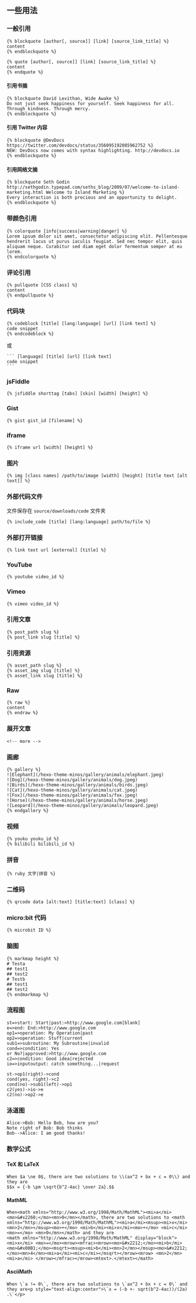 ## 一些用法

### 一般引用
```
{% blockquote [author[, source]] [link] [source_link_title] %}
content
{% endblockquote %}

{% quote [author[, source]] [link] [source_link_title] %}
content
{% endquote %}
```

#### 引用书摘
```
{% blockquote David Levithan, Wide Awake %}
Do not just seek happiness for yourself. Seek happiness for all. Through kindness. Through mercy.
{% endblockquote %}
```

#### 引用 Twitter 内容
```
{% blockquote @DevDocs https://twitter.com/devdocs/status/356095192085962752 %}
NEW: DevDocs now comes with syntax highlighting. http://devdocs.io
{% endblockquote %}
```

#### 引用网络文摘
```
{% blockquote Seth Godin http://sethgodin.typepad.com/seths_blog/2009/07/welcome-to-island-marketing.html Welcome to Island Marketing %}
Every interaction is both precious and an opportunity to delight.
{% endblockquote %}
```

### 带颜色引用
```
{% colorquote [info|success|warning|danger] %}
Lorem ipsum dolor sit amet, consectetur adipiscing elit. Pellentesque hendrerit lacus ut purus iaculis feugiat. Sed nec tempor elit, quis aliquam neque. Curabitur sed diam eget dolor fermentum semper at eu lorem.
{% endcolorquote %}
```

### 评论引用
```
{% pullquote [CSS class] %}
content
{% endpullquote %}
```

### 代码块
```
{% codeblock [title] [lang:language] [url] [link text] %}
code snippet
{% endcodeblock %}
```
或
````
``` [language] [title] [url] [link text]
code snippet
```
````

### jsFiddle
```
{% jsfiddle shorttag [tabs] [skin] [width] [height] %}
```

### Gist
```
{% gist gist_id [filename] %}
```

### iframe
```
{% iframe url [width] [height] %}
```

### 图片
```
{% img [class names] /path/to/image [width] [height] [title text [alt text]] %}
```

### 外部代码文件
文件保存在 `source/downloads/code` 文件夹
```
{% include_code [title] [lang:language] path/to/file %}
``` 

### 外部打开链接
```
{% link text url [external] [title] %}
```

### YouTube
```
{% youtube video_id %}
```

### Vimeo
```
{% vimeo video_id %}
```

### 引用文章
```
{% post_path slug %}
{% post_link slug [title] %}
```

### 引用资源
```
{% asset_path slug %}
{% asset_img slug [title] %}
{% asset_link slug [title] %}
```

### Raw
```
{% raw %}
content
{% endraw %}
```

### 展开文章
```
<!-- more -->
```

### 画廊
```
{% gallery %}
![Elephant](/hexo-theme-minos/gallery/animals/elephant.jpeg)
![Dog](/hexo-theme-minos/gallery/animals/dog.jpeg)
![Birds](/hexo-theme-minos/gallery/animals/birds.jpeg)
![Cat](/hexo-theme-minos/gallery/animals/cat.jpeg)
![Fox](/hexo-theme-minos/gallery/animals/fox.jpeg)
![Horse](/hexo-theme-minos/gallery/animals/horse.jpeg)
![Leopard](/hexo-theme-minos/gallery/animals/leopard.jpeg)
{% endgallery %}
```

### 视频
```
{% youku youku_id %}
{% bilibili bilibili_id %}
```

### 拼音
```
{% ruby 文字|拼音 %}
```

### 二维码
```
{% qrcode data [alt:text] [title:text] [class] %}
```

### micro:bit 代码
```
{% microbit ID %}
```

### 脑图
```
{% markmap height %}
# Testa
## test1
## test2
# Testb
## test1
## test2
{% endmarkmap %}
```

### 流程图
```flow
st=>start: Start|past:>http://www.google.com[blank]
e=>end: End:>http://www.google.com
op1=>operation: My Operation|past
op2=>operation: Stuff|current
sub1=>subroutine: My Subroutine|invalid
cond=>condition: Yes
or No?|approved:>http://www.google.com
c2=>condition: Good idea|rejected
io=>inputoutput: catch something...|request

st->op1(right)->cond
cond(yes, right)->c2
cond(no)->sub1(left)->op1
c2(yes)->io->e
c2(no)->op2->e
```

### 泳道图
```sequence
Alice->Bob: Hello Bob, how are you?
Note right of Bob: Bob thinks
Bob-->Alice: I am good thanks!
```

### 数学公式
#### TeX 和 LaTeX
```
When $a \ne 0$, there are two solutions to \\(ax^2 + bx + c = 0\\) and they are
$$x = {-b \pm \sqrt{b^2-4ac} \over 2a}.$$
```

#### MathML
```
When<math xmlns="http://www.w3.org/1998/Math/MathML"><mi>a</mi><mo>&#x2260;</mo><mn>0</mn></math>, there are two solutions to <math xmlns="http://www.w3.org/1998/Math/MathML"><mi>a</mi><msup><mi>x</mi><mn>2</mn></msup><mo>+</mo> <mi>b</mi><mi>x</mi><mo>+</mo> <mi>c</mi> <mo>=</mo> <mn>0</mn></math> and they are
<math xmlns="http://www.w3.org/1998/Math/MathML" display="block"><mi>x</mi> <mo>=</mo><mrow><mfrac><mrow><mo>&#x2212;</mo><mi>b</mi><mo>&#x00B1;</mo><msqrt><msup><mi>b</mi><mn>2</mn></msup><mo>&#x2212;</mo><mn>4</mn><mi>a</mi><mi>c</mi></msqrt></mrow><mrow> <mn>2</mn><mi>a</mi> </mrow></mfrac></mrow><mtext>.</mtext></math>
```

#### AsciiMath
```
When \`a != 0\`, there are two solutions to \`ax^2 + bx + c = 0\` and they are<p style="text-align:center">\`x = (-b +- sqrt(b^2-4ac))/(2a) .\`</p>
```
